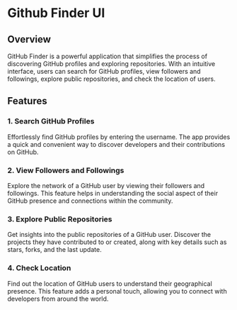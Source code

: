 # Github Finder UI

## Overview
GitHub Finder is a powerful application that simplifies the process of discovering GitHub profiles and exploring repositories. With an intuitive interface, users can search for GitHub profiles, view followers and followings, explore public repositories, and check the location of users.

## Features

### 1. Search GitHub Profiles
Effortlessly find GitHub profiles by entering the username. The app provides a quick and convenient way to discover developers and their contributions on GitHub.

### 2. View Followers and Followings
Explore the network of a GitHub user by viewing their followers and followings. This feature helps in understanding the social aspect of their GitHub presence and connections within the community.

### 3. Explore Public Repositories
Get insights into the public repositories of a GitHub user. Discover the projects they have contributed to or created, along with key details such as stars, forks, and the last update.

### 4. Check Location
Find out the location of GitHub users to understand their geographical presence. This feature adds a personal touch, allowing you to connect with developers from around the world.